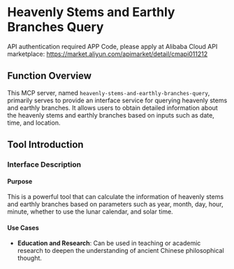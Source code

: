 # Heavenly Stems and Earthly Branches Query

API authentication required APP Code, please apply at Alibaba Cloud API marketplace: https://market.aliyun.com/apimarket/detail/cmapi011212

## Function Overview

This MCP server, named `heavenly-stems-and-earthly-branches-query`, primarily serves to provide an interface service for querying heavenly stems and earthly branches. It allows users to obtain detailed information about the heavenly stems and earthly branches based on inputs such as date, time, and location.

## Tool Introduction

### Interface Description

#### Purpose
This is a powerful tool that can calculate the information of heavenly stems and earthly branches based on parameters such as year, month, day, hour, minute, whether to use the lunar calendar, and solar time.

#### Use Cases
- **Education and Research**: Can be used in teaching or academic research to deepen the understanding of ancient Chinese philosophical thought.